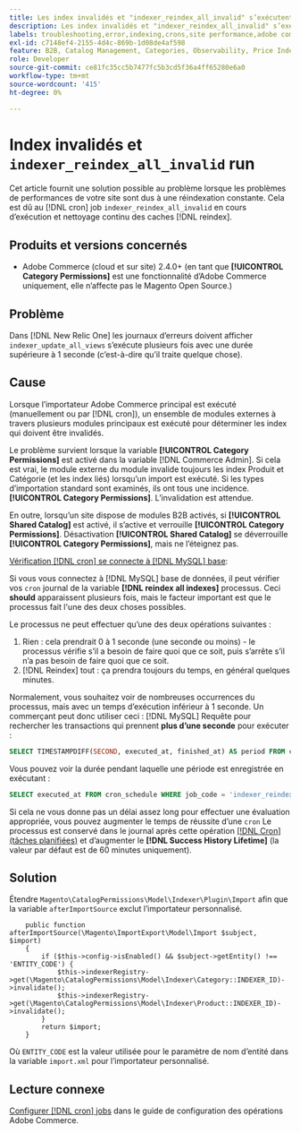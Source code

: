 ```yaml
---
title: Les index invalidés et "indexer_reindex_all_invalid" s’exécutent constamment.
description: Les index invalidés et "indexer_reindex_all_invalid" s’exécutent constamment.
labels: troubleshooting,error,indexing,crons,site performance,adobe commerce,magento,cron,indexer_reindex_all_invalid,SQL,MySQL,reindex
exl-id: c7148ef4-2155-4d4c-869b-1d08de4af598
feature: B2B, Catalog Management, Categories, Observability, Price Indexer
role: Developer
source-git-commit: ce81fc35cc5b7477fc5b3cd5f36a4ff65280e6a0
workflow-type: tm+mt
source-wordcount: '415'
ht-degree: 0%

---
```


# Index invalidés et `indexer_reindex_all_invalid` run

Cet article fournit une solution possible au problème lorsque les problèmes de performances de votre site sont dus à une réindexation constante. Cela est dû au [!DNL cron] job `indexer_reindex_all_invalid` en cours d’exécution et nettoyage continu des caches [!DNL reindex].

## Produits et versions concernés

* Adobe Commerce (cloud et sur site) 2.4.0+ (en tant que **[!UICONTROL Category Permissions]** est une fonctionnalité d’Adobe Commerce uniquement, elle n’affecte pas le Magento Open Source.)

## Problème

Dans [!DNL New Relic One] les journaux d’erreurs doivent afficher `indexer_update_all_views` s’exécute plusieurs fois avec une durée supérieure à 1 seconde (c’est-à-dire qu’il traite quelque chose).

## Cause

Lorsque l’importateur Adobe Commerce principal est exécuté (manuellement ou par [!DNL cron]), un ensemble de modules externes à travers plusieurs modules principaux est exécuté pour déterminer les index qui doivent être invalidés.

Le problème survient lorsque la variable **[!UICONTROL Category Permissions]** est activé dans la variable [!DNL Commerce Admin]. Si cela est vrai, le module externe du module invalide toujours les index Produit et Catégorie (et les index liés) lorsqu’un import est exécuté. Si les types d’importation standard sont examinés, ils ont tous une incidence. **[!UICONTROL Category Permissions]**. L’invalidation est attendue.

En outre, lorsqu’un site dispose de modules B2B activés, si **[!UICONTROL Shared Catalog]** est activé, il s’active et verrouille **[!UICONTROL Category Permissions]**. Désactivation **[!UICONTROL Shared Catalog]** se déverrouille **[!UICONTROL Category Permissions]**, mais ne l’éteignez pas.

<u>Vérification [!DNL cron] se connecte à [!DNL MySQL] base</u>:

Si vous vous connectez à [!DNL MySQL] base de données, il peut vérifier vos `cron` journal de la variable **[!DNL reindex all indexes]** processus.
Ceci **should** apparaissent plusieurs fois, mais le facteur important est que le processus fait l&#39;une des deux choses possibles.

Le processus ne peut effectuer qu’une des deux opérations suivantes :

1. Rien : cela prendrait 0 à 1 seconde (une seconde ou moins) - le processus vérifie s’il a besoin de faire quoi que ce soit, puis s’arrête s’il n’a pas besoin de faire quoi que ce soit.
1. [!DNL Reindex] tout : ça prendra toujours du temps, en général quelques minutes.

Normalement, vous souhaitez voir de nombreuses occurrences du processus, mais avec un temps d’exécution inférieur à 1 seconde.
Un commerçant peut donc utiliser ceci : [!DNL MySQL] Requête pour rechercher les transactions qui prennent **plus d’une seconde** pour exécuter :

```sql
SELECT TIMESTAMPDIFF(SECOND, executed_at, finished_at) AS period FROM cron_schedule WHERE job_code = 'indexer_reindex_all_invalid' HAVING period > 1
```

Vous pouvez voir la durée pendant laquelle une période est enregistrée en exécutant :

```sql
SELECT executed_at FROM cron_schedule WHERE job_code = 'indexer_reindex_all_invalid' AND executed_at IS NOT NULL ORDER BY executed_at ASC LIMIT 1;
```

Si cela ne vous donne pas un délai assez long pour effectuer une évaluation appropriée, vous pouvez augmenter le temps de réussite d’une `cron` Le processus est conservé dans le journal après cette opération [[!DNL Cron] (tâches planifiées)](https://experienceleague.adobe.com/docs/commerce-admin/systems/tools/cron.html) et d’augmenter le **[!DNL Success History Lifetime]** (la valeur par défaut est de 60 minutes uniquement).


## Solution

Étendre `Magento\CatalogPermissions\Model\Indexer\Plugin\Import` afin que la variable `afterImportSource` exclut l’importateur personnalisé.

```
    public function afterImportSource(\Magento\ImportExport\Model\Import $subject, $import)
    {
        if ($this->config->isEnabled() && $subject->getEntity() !== 'ENTITY_CODE') {
            $this->indexerRegistry->get(\Magento\CatalogPermissions\Model\Indexer\Category::INDEXER_ID)->invalidate();
            $this->indexerRegistry->get(\Magento\CatalogPermissions\Model\Indexer\Product::INDEXER_ID)->invalidate();
        }
        return $import;
    }
```

Où `ENTITY_CODE` est la valeur utilisée pour le paramètre de nom d’entité dans la variable `import.xml` pour l’importateur personnalisé.

## Lecture connexe

[Configurer [!DNL cron] jobs](https://experienceleague.adobe.com/docs/commerce-operations/configuration-guide/cli/configure-cron-jobs.html) dans le guide de configuration des opérations Adobe Commerce.
